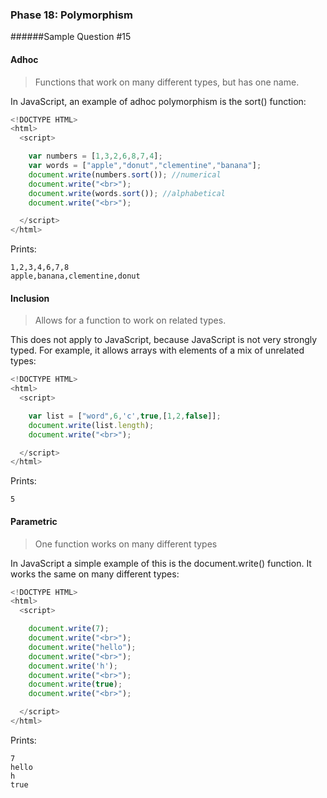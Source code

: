 ### Phase 18: Polymorphism
######Sample Question #15

#### Adhoc
>Functions that work on many different types, but has one name.

In JavaScript, an example of adhoc polymorphism is the sort() function:

```js
<!DOCTYPE HTML>
<html>
  <script>

    var numbers = [1,3,2,6,8,7,4];
    var words = ["apple","donut","clementine","banana"];
    document.write(numbers.sort()); //numerical
    document.write("<br>");
    document.write(words.sort()); //alphabetical
    document.write("<br>");

  </script>
</html>

```

Prints:

	1,2,3,4,6,7,8
	apple,banana,clementine,donut


#### Inclusion
>Allows for a function to work on related types. 

This does not apply to JavaScript, because JavaScript is not very strongly typed. For example, it allows arrays with elements of a mix of unrelated types:

```js
<!DOCTYPE HTML>
<html>
  <script>

    var list = ["word",6,'c',true,[1,2,false]];
    document.write(list.length);
    document.write("<br>");

  </script>
</html>

```

Prints:

	5


#### Parametric
>One function works on many different types

In JavaScript a simple example of this is the document.write() function. It works the same on many different types:

```js
<!DOCTYPE HTML>
<html>
  <script>

    document.write(7);
    document.write("<br>");
    document.write("hello");
    document.write("<br>");
    document.write('h');
    document.write("<br>");
    document.write(true);
    document.write("<br>");

  </script>
</html>

```

Prints:

	7
	hello
	h
	true


